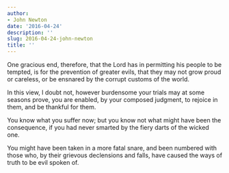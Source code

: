 ```yaml
---
author:
- John Newton
date: '2016-04-24'
description: ''
slug: 2016-04-24-john-newton
title: ''
---
```

One gracious end, therefore, that the Lord has in permitting his people to be tempted, is for the prevention of greater evils, that they may not grow proud or careless, or be ensnared by the corrupt customs of the world. 

In this view, I doubt not, however burdensome your trials may at some seasons prove, you are enabled, by your composed judgment, to rejoice in them, and be thankful for them. 

You know what you suffer now; but you know not what might have been the consequence, if you had never smarted by the fiery darts of the wicked one. 

You might have been taken in a more fatal snare, and been numbered with those who, by their grievous declensions and falls, have caused the ways of truth to be evil spoken of.



